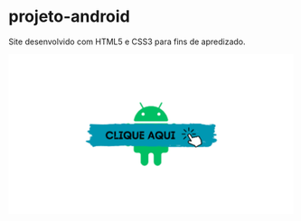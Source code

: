 # projeto-android
Site desenvolvido com HTML5 e CSS3 para fins de apredizado.

<a href="https://brunoscm7.github.io/projeto-android/">
   <img src="imagens/ANDROID.png" alt="Clique aqui para acessar o site">
</a>
